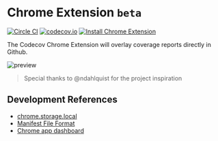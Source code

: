Chrome Extension `beta`
================

[![Circle CI](https://img.shields.io/circleci/project/codecov/chrome-plugin/master.svg)](https://circleci.com/gh/codecov/chrome-plugin) [![codecov.io](https://img.shields.io/codecov/c/github/codecov/chrome-plugin.svg)](https://codecov.io/github/codecov/chrome-plugin) [![Install Chrome Extension](https://img.shields.io/badge/extension-install-blue.svg)](https://chrome.google.com/webstore/detail/codecov-extension/keefkhehidemnokodkdkejapdgfjmijf)

The Codecov Chrome Extension will overlay coverage reports directly in Github.

![preview](https://cloud.githubusercontent.com/assets/2041757/6550771/026264e8-c660-11e4-8802-129e13ce18a3.png)

> Special thanks to @ndahlquist for the project inspiration

## Development References
- [chrome.storage.local](https://developer.chrome.com/extensions/storage#property-local)
- [Manifest File Format](https://developer.chrome.com/extensions/manifest)
- [Chrome app dashboard](https://chrome.google.com/webstore/developer/dashboard?hl=en-US)
